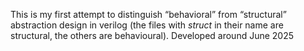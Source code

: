 This is my first attempt to distinguish “behavioral” from “structural” abstraction design in verilog (the files with _struct_ in their name are structural, the others are behavioural). Developed around June 2025
